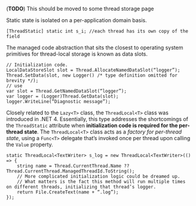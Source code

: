 (**TODO**) This should be moved to some thread storage page

Static state is isolated on a per-application domain basis. 

`[ThreadStatic] static int s_i; //each thread has its own copy of the field`


The managed code abstraction that sits the closest to operating system primitives for thread-local storage is known as data slots.

    // Initialization code.
    LocalDataStoreSlot slot = Thread.AllocateNamedDataSlot(“logger”);
    Thread.SetData(slot, new Logger() /* type definition omitted for brevity */);
    // use
    var slot = Thread.GetNamedDataSlot(“logger”);
    var logger = (Logger)Thread.GetData(slot);
    logger.WriteLine(“Diagnostic message”);

Closely related to the `Lazy<T>` class, the `ThreadLocal<T>` class was introduced in .NET 4. 
Essentially, this type addresses the shortcomings of the `ThreadStatic` attribute when **initialization code is required for the per-thread state**. 
The `ThreadLocal<T>` class acts as a _factory for per-thread state_, using a `Func<T>` delegate that’s invoked once per thread upon calling the `Value` property. 

    static ThreadLocal<TextWriter> s_log = new ThreadLocal<TextWriter>(() => {
        string name = Thread.CurrentThread.Name ?? Thread.CurrentThread.ManagedThreadId.ToString();
        // More complicated initialization logic could be dreamed up.
        // What matters is the fact this method will run multiple times  on different threads, initializing that thread’s logger.
        return File.CreateText(name + “.log”);
    });

